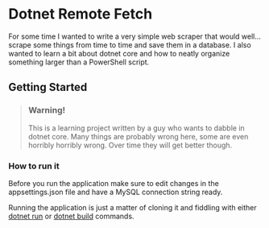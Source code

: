 # Dotnet Remote Fetch

For some time I wanted to write a very simple web scraper that would well... scrape some things from time to time and save them in a database.
I also wanted to learn a bit about dotnet core and how to neatly organize something larger than a PowerShell script.

## Getting Started

> ### Warning!
> 
> This is a learning project written by a guy who wants to dabble in dotnet core. Many things are probably wrong here, some are even horribly horribly wrong.
> Over time they will get better though.

### How to run it

Before you run the application make sure to edit changes in the appsettings.json file and have a MySQL connection string ready.

Running the application is just a matter of cloning it and fiddling with either [dotnet run](https://docs.microsoft.com/en-us/dotnet/core/tools/dotnet-run) or [dotnet build](https://docs.microsoft.com/en-us/dotnet/core/tools/dotnet-build) commands.